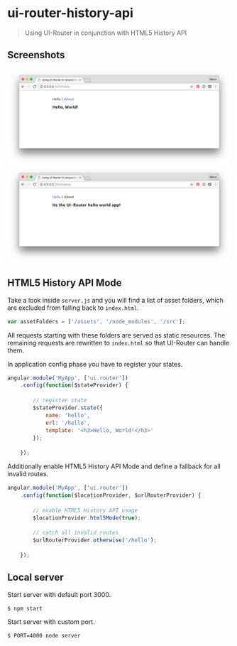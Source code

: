 # ui-router-history-api

> Using UI-Router in conjunction with HTML5 History API

## Screenshots

![Hello](https://raw.githubusercontent.com/m99coder/ui-router-history-api/master/assets/img/hello.png)
![About](https://raw.githubusercontent.com/m99coder/ui-router-history-api/master/assets/img/about.png)

## HTML5 History API Mode

Take a look inside `server.js` and you will find a list of asset folders, which are
excluded from falling back to `index.html`.

```javascript
var assetFolders = ['/assets', '/node_modules', '/src'];
```

All requests starting with these folders are served as static resources. The remaining
requests are rewritten to `index.html` so that UI-Router can handle them.

In application config phase you have to register your states.

```javascript
angular.module('MyApp', ['ui.router'])
	.config(function($stateProvider) {
		
		// register state
		$stateProvider.state({
			name: 'hello',
			url: '/hello',
			template: '<h3>Hello, World!</h3>'
		});
		
	});
```

Additionally enable HTML5 History API Mode and define a fallback for all invalid routes.

```javascript
angular.module('MyApp', ['ui.router'])
	.config(function($locationProvider, $urlRouterProvider) {
		
		// enable HTML5 History API usage
		$locationProvider.html5Mode(true);
		
		// catch all invalid routes
		$urlRouterProvider.otherwise('/hello');
		
	});
```

## Local server

Start server with default port 3000.

```shell
$ npm start
```

Start server with custom port.

```shell
$ PORT=4000 node server
```
